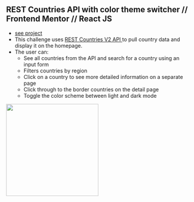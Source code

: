 ## REST Countries API with color theme switcher // Frontend Mentor // React JS

- [see project]()
- This challenge uses [REST Countries V2 API ](https://restcountries.com/#api-endpoints-v2) to pull country data and display it on the homepage.
- The user can:
  - See all countries from the API and search for a country using an input form
  - Filters countries by region
  - Click on a country to see more detailed information on a separate page
  - Click through to the border countries on the detail page
  - Toggle the color scheme between light and dark mode

<p align-items: center>
    <img src='./readme-images/Screenshot-devjobs-01.png' width='250'>
</p>
<br/>
